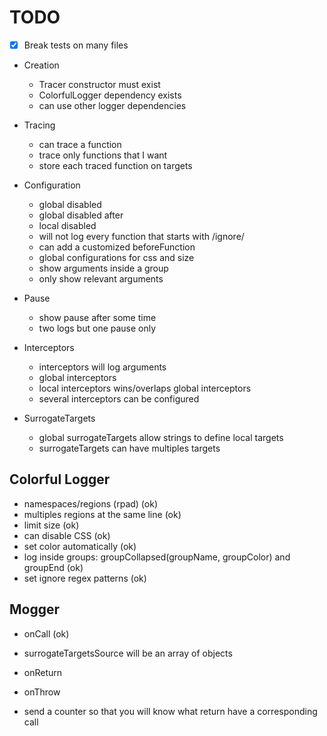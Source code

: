 # TODO

- [x] Break tests on many files

 * Creation
    + Tracer constructor must exist
    + ColorfulLogger dependency exists
    + can use other logger dependencies

 * Tracing
    + can trace a function
    + trace only functions that I want
    + store each traced function on targets

 * Configuration
    + global disabled
    + global disabled after
    + local disabled
    + will not log every function that starts with /ignore/
    + can add a customized beforeFunction
    + global configurations for css and size
    + show arguments inside a group
    + only show relevant arguments

 * Pause
    + show pause after some time
    + two logs but one pause only

 * Interceptors
    + interceptors will log arguments
    + global interceptors
    + local interceptors wins/overlaps global interceptors
    + several interceptors can be configured

 * SurrogateTargets
    + global surrogateTargets allow strings to define local targets
    + surrogateTargets can have multiples targets

## Colorful Logger
 + namespaces/regions (rpad) (ok)
 + multiples regions at the same line (ok)
 + limit size (ok)
 + can disable CSS (ok)
 + set color automatically (ok)
 + log inside groups: groupCollapsed(groupName, groupColor) and groupEnd (ok)
 + set ignore regex patterns (ok)

## Mogger
 + onCall (ok)
 + surrogateTargetsSource will be an array of objects


 + onReturn
 + onThrow
 + send a counter so that you will know what return have a corresponding call
